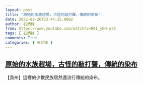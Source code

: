 ```yaml
---
layout: post
title: "原始的水族趕場，古怪的敲打聲，傳統的染布"
date: 2022-08-26T23:44:25.000Z
author: 石炳鋒
from: https://www.youtube.com/watch?v=N01_yPN-wt0
tags: [ 石炳锋 ]
comments: True
categories: [ 石炳锋 ]
---
```

<!--1661557465000-->
[原始的水族趕場，古怪的敲打聲，傳統的染布](https://www.youtube.com/watch?v=N01_yPN-wt0)
------

<div>
【貴州】這裡的少數民族居然還流行傳統的染布。
</div>
